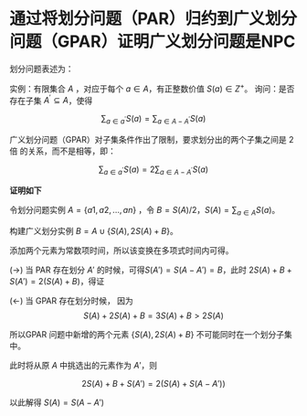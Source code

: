 # 通过将划分问题（PAR）归约到广义划分问题（GPAR）证明广义划分问题是NPC

划分问题表述为：

实例：有限集合 $A$ ，对应于每个 $a \in A$，有正整数价值 $S(a) \in Z^{+}$。
询问：是否存在子集 $A^{\prime} \subseteq A$，使得 

$$\sum_{a \in a^{\prime}} S(a)=\sum_{a \in A-A^{\prime}} S(a)$$

广义划分问题（GPAR）对子集条件作出了限制，要求划分出的两个子集之间是 2倍 的关系，而不是相等，即：

$$\sum_{a \in a^{\prime}} S(a)= 2\sum_{a \in A-A^{\prime}} S(a)$$


**证明如下**

令划分问题实例 $A=\{a1,a2,...,an\}$ ，令 $B=S(A)/2$，$S(A)=\sum_{a\in A}S(a)$。


构建广义划分实例 $B=A \cup \{S(A),2S(A)+B\}$。

添加两个元素为常数项时间，所以该变换在多项式时间内可得。


(->) 当 PAR 存在划分 $A'$ 的时候，可得$S(A')=S(A-A')=B$，此时 $2S(A)+B+S(A') = 2(S(A)+B)$，得证

(<-) 当 GPAR 存在划分时候，
因为 
$$S(A)+2S(A)+B=3S(A)+B>2S(A)$$ 

所以GPAR 问题中新增的两个元素 $\{S(A),2S(A)+B\}$ 不可能同时在一个划分子集中。

此时将从原 $A$ 中挑选出的元素作为 $A'$，则 

$$2S(A)+B+S(A')=2(S(A)+S(A-A'))$$

以此解得 $S(A)=S(A-A')$

